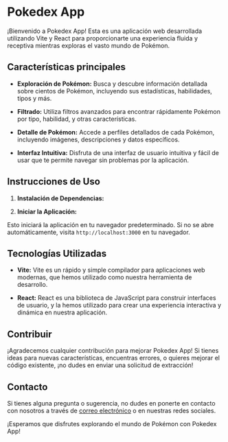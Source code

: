 # Pokedex App

¡Bienvenido a Pokedex App! Esta es una aplicación web desarrollada utilizando Vite y React para proporcionarte una experiencia fluida y receptiva mientras exploras el vasto mundo de Pokémon.

## Características principales

- **Exploración de Pokémon:** Busca y descubre información detallada sobre cientos de Pokémon, incluyendo sus estadísticas, habilidades, tipos y más.
  
- **Filtrado:** Utiliza filtros avanzados para encontrar rápidamente Pokémon por tipo, habilidad, y otras características.
  
- **Detalle de Pokémon:** Accede a perfiles detallados de cada Pokémon, incluyendo imágenes, descripciones y datos específicos.
  
- **Interfaz Intuitiva:** Disfruta de una interfaz de usuario intuitiva y fácil de usar que te permite navegar sin problemas por la aplicación.

## Instrucciones de Uso

1. **Instalación de Dependencias:**


2. **Iniciar la Aplicación:**

Esto iniciará la aplicación en tu navegador predeterminado. Si no se abre automáticamente, visita `http://localhost:3000` en tu navegador.

## Tecnologías Utilizadas

- **Vite:** Vite es un rápido y simple compilador para aplicaciones web modernas, que hemos utilizado como nuestra herramienta de desarrollo.

- **React:** React es una biblioteca de JavaScript para construir interfaces de usuario, y la hemos utilizado para crear una experiencia interactiva y dinámica en nuestra aplicación.

## Contribuir

¡Agradecemos cualquier contribución para mejorar Pokedex App! Si tienes ideas para nuevas características, encuentras errores, o quieres mejorar el código existente, ¡no dudes en enviar una solicitud de extracción!

## Contacto

Si tienes alguna pregunta o sugerencia, no dudes en ponerte en contacto con nosotros a través de [correo electrónico](mailto:contacto@pokedexapp.com) o en nuestras redes sociales.

¡Esperamos que disfrutes explorando el mundo de Pokémon con Pokedex App!
